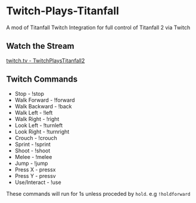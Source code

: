 # Twitch-Plays-Titanfall
A mod of Titanfall Twitch Integration for full control of Titanfall 2 via Twitch

## Watch the Stream
[twitch.tv - TwitchPlaysTitanfall2](https://www.twitch.tv/twitchplaystitanfall2)

## Twitch Commands
* Stop - !stop
* Walk Forward - !forward
* Walk Backward - !back
* Walk Left - !left
* Walk Right - !right
* Look Left - !turnleft
* Look Right - !turnright
* Crouch - !crouch
* Sprint - !sprint
* Shoot - !shoot
* Melee - !melee
* Jump - !jump
* Press X - pressx
* Press Y - pressv
* Use/Interact - !use

These commands will run for 1s unless proceded by `hold`. e.g `!holdforward`
